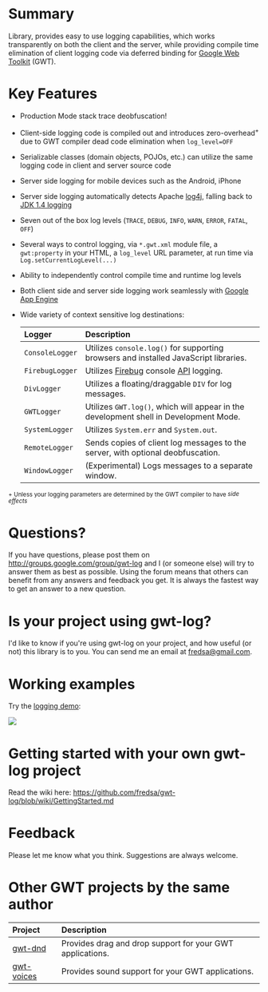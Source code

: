 # Summary #
Library, provides easy to use logging capabilities, which works transparently on both the client and the server, while providing compile time elimination of client logging code via deferred binding for [Google Web Toolkit](http://www.gwtproject.org/) (GWT).

# Key Features #
  * Production Mode stack trace deobfuscation!
  * Client-side logging code is compiled out and introduces zero-overhead<sup>+</sup> due to GWT compiler dead code elimination when `log_level=OFF`
  * Serializable classes (domain objects, POJOs, etc.) can utilize the same logging code in client and server source code
  * Server side logging for mobile devices such as the Android, iPhone
  * Server side logging automatically detects Apache [log4j](http://logging.apache.org/log4j/), falling back to [JDK 1.4 logging](http://java.sun.com/j2se/1.4.2/docs/guide/util/logging/overview.html)
  * Seven out of the box log levels (`TRACE`, `DEBUG`, `INFO`, `WARN`, `ERROR`, `FATAL`, `OFF`)
  * Several ways to control logging, via `*.gwt.xml` module file, a `gwt:property` in your HTML, a `log_level` URL parameter, at run time via `Log.setCurrentLogLevel(...)`
  * Ability to independently control compile time and runtime log levels
  * Both client side and server side logging work seamlessly with [Google App Engine](https://cloud.google.com/appengine)
  * Wide variety of context sensitive log destinations:

    | **Logger** | **Description** |
    |:-----------|:----------------|
    | `ConsoleLogger` | Utilizes `console.log()` for supporting browsers and installed JavaScript libraries. |
    | `FirebugLogger` | Utilizes [Firebug](http://www.getfirebug.com/) console [API](http://getfirebug.com/logging) logging. |
    | `DivLogger` | Utilizes a floating/draggable `DIV` for log messages. |
    | `GWTLogger` | Utilizes `GWT.log()`, which will appear in the development shell in Development Mode. |
    | `SystemLogger` | Utilizes `System.err` and `System.out`. |
    | `RemoteLogger` | Sends copies of client log messages to the server, with optional deobfuscation. |
    | `WindowLogger` | (Experimental) Logs messages to a separate window. |

<sup>+ Unless your logging parameters are determined by the GWT compiler to have </sup>_<sup>side effects</sup>_

# Questions? #
If you have questions, please post them on http://groups.google.com/group/gwt-log and I (or someone else) will try to answer them as best as possible. Using the forum means that others can benefit from any answers and feedback you get. It is always the fastest way to get an answer to a new question.

# Is your project using gwt-log? #
I'd like to know if you're using gwt-log on your project, and how useful (or not) this library is to you. You can send me an email at [fredsa@gmail.com](mailto:fredsa@gmail.com?subject=gwt-log).

# Working examples #
Try the [logging demo](http://allen-sauer.com/com.allen_sauer.gwt.log.demo.LogDemo/LogDemo.html):

[![](http://storage.googleapis.com/gwt-log/2008-10-28-log-panel-click-here.png)](http://allen-sauer.com/com.allen_sauer.gwt.log.demo.LogDemo/LogDemo.html)

# Getting started with your own gwt-log project #
Read the wiki here: https://github.com/fredsa/gwt-log/blob/wiki/GettingStarted.md

# Feedback #
Please let me know what you think. Suggestions are always welcome.

# Other GWT projects by the same author #

| **Project** | **Description** |
|:------------|:----------------|
| [gwt-dnd](https://github.com/fredsa/gwt-dnd/) | Provides drag and drop support for your GWT applications. |
| [gwt-voices](https://github.com/fredsa/gwt-voices/) | Provides sound support for your GWT applications. |
